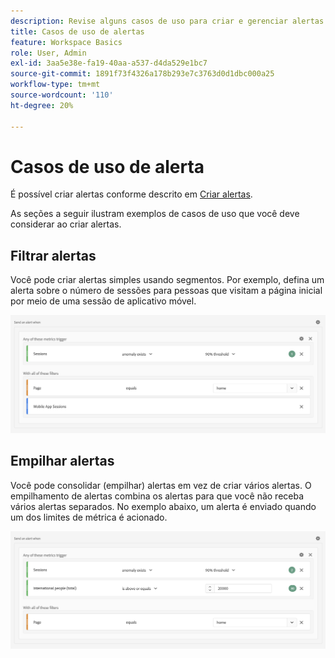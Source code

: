 ```yaml
---
description: Revise alguns casos de uso para criar e gerenciar alertas.
title: Casos de uso de alertas
feature: Workspace Basics
role: User, Admin
exl-id: 3aa5e38e-fa19-40aa-a537-d4da529e1bc7
source-git-commit: 1891f73f4326a178b293e7c3763d0d1dbc000a25
workflow-type: tm+mt
source-wordcount: '110'
ht-degree: 20%

---
```


# Casos de uso de alerta

É possível criar alertas conforme descrito em [Criar alertas](/help/components/c-intelligent-alerts/alert-builder.md).

As seções a seguir ilustram exemplos de casos de uso que você deve considerar ao criar alertas.

## Filtrar alertas

Você pode criar alertas simples usando segmentos. Por exemplo, defina um alerta sobre o número de sessões para pessoas que visitam a página inicial por meio de uma sessão de aplicativo móvel.


![](assets/alerts-example1.png)



## Empilhar alertas

Você pode consolidar (empilhar) alertas em vez de criar vários alertas. O empilhamento de alertas combina os alertas para que você não receba vários alertas separados. No exemplo abaixo, um alerta é enviado quando um dos limites de métrica é acionado.

![](assets/alerts-example2.png)
